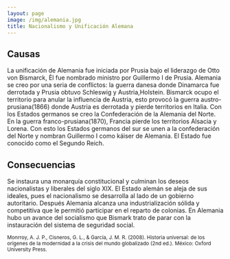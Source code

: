 ```yaml
---
layout: page
image: /img/alemania.jpg
title: Nacionalismo y Unificación Alemana
---
```

## Causas
La unificación de Alemania fue iniciada por Prusia bajo el liderazgo de Otto von Bismarck, Èl fue nombrado ministro por Guillermo I de Prusia. Alemania se creo por una seria de conflictos: la guerra danesa donde Dinamarca fue derrotada y Prusia obtuvo Schleswig y Austria,Holstein. Bismarck ocupo el territorio para anular la influencia de Austria, esto provocó la guerra austro-prusiana(1866) donde Austria es derrotada y pierde territorios en Italia. Con los Estados germanos se creo la Confederación de la Alemania del Norte. En la guerra franco-prusiana(1870), Francia pierde los territorios Alsacia y Lorena. Con esto los Estados germanos del sur se unen a la confederación del Norte y nombran Guillermo I como káiser de Alemania. El Estado fue conocido como el Segundo Reich.


## Consecuencias
Se instaura una monarquía constitucional y culminan los deseos nacionalistas y liberales del siglo XIX. El Estado alemán se aleja de sus ideales, pues el nacionalismo se desarrolla al lado de un gobierno autoritario. Después Alemania alcanza una industrialización sólida y competitiva que le permitió participar en el reparto de colonias. En Alemania hubo un avance del socialismo que Bismark trato de parar con la instauración del sistema de seguridad social.

<small class="bib">
Monrroy, A. J. P., Cisneros, G. L., & García, J. M. R. (2008). Historia universal: de los orígenes de la modernidad a la crisis del mundo globalizado (2nd ed.). México: Oxford University Press.
</small>